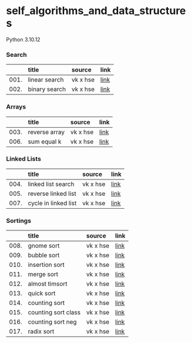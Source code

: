 # self_algorithms_and_data_structures
Python 3.10.12

### Search
|      | title | source | link |
| :--- | :---- | :----- | :--- |
| 001. | linear search | vk x hse | [link](https://github.com/evgenydarkhanov/self_algorithms_and_data_structures/blob/main/01_search/001_linear_search.py) |
| 002. | binary search | vk x hse | [link](https://github.com/evgenydarkhanov/self_algorithms_and_data_structures/blob/main/01_search/002_binary_search.py) |

### Arrays
|      | title | source | link |
| :--- | :---- | :----- | :--- |
| 003. | reverse array | vk x hse | [link](https://github.com/evgenydarkhanov/self_algorithms_and_data_structures/blob/main/02_arrays/003_reverse_array.py) |
| 006. | sum equal k | vk x hse | [link](https://github.com/evgenydarkhanov/self_algorithms_and_data_structures/blob/main/02_arrays/006_sum_equal_k.py) |

### Linked Lists
|      | title | source | link |
| :--- | :---- | :----- | :--- |
| 004. | linked list search | vk x hse | [link](https://github.com/evgenydarkhanov/self_algorithms_and_data_structures/blob/main/03_linked_lists/004_linked_list_search.py) |
| 005. | reverse linked list | vk x hse | [link](https://github.com/evgenydarkhanov/self_algorithms_and_data_structures/blob/main/03_linked_lists/005_reverse_linked_list.py) |
| 007. | cycle in linked list | vk x hse | [link](https://github.com/evgenydarkhanov/self_algorithms_and_data_structures/blob/main/03_linked_lists/007_cycle_in_linked_list.py) |

### Sortings
|      | title | source | link |
| :--- | :---- | :----- | :--- |
| 008. | gnome sort | vk x hse | [link](https://github.com/evgenydarkhanov/self_algorithms_and_data_structures/blob/main/04_sortings/008_gnome_sort.py) |
| 009. | bubble sort | vk x hse | [link](https://github.com/evgenydarkhanov/self_algorithms_and_data_structures/blob/main/04_sortings/009_bubble_sort.py) |
| 010. | insertion sort | vk x hse | [link](https://github.com/evgenydarkhanov/self_algorithms_and_data_structures/blob/main/04_sortings/010_insertion_sort.py) |
| 011. | merge sort | vk x hse | [link](https://github.com/evgenydarkhanov/self_algorithms_and_data_structures/blob/main/04_sortings/011_merge_sort.py) |
| 012. | almost timsort | vk x hse | [link](https://github.com/evgenydarkhanov/self_algorithms_and_data_structures/blob/main/04_sortings/012_almost_timsort.py) |
| 013. | quick sort | vk x hse | [link](https://github.com/evgenydarkhanov/self_algorithms_and_data_structures/blob/main/04_sortings/013_quick_sort.py) |
| 014. | counting sort | vk x hse | [link](https://github.com/evgenydarkhanov/self_algorithms_and_data_structures/blob/main/04_sortings/014_counting_sort.py) |
| 015. | counting sort class | vk x hse | [link](https://github.com/evgenydarkhanov/self_algorithms_and_data_structures/blob/main/04_sortings/015_counting_sort_class.py) |
| 016. | counting sort neg | vk x hse | [link](https://github.com/evgenydarkhanov/self_algorithms_and_data_structures/blob/main/04_sortings/016_counting_sort_neg.py) |
| 017. | radix sort | vk x hse | [link](https://github.com/evgenydarkhanov/self_algorithms_and_data_structures/blob/main/04_sortings/017_radix_sort.py) |
